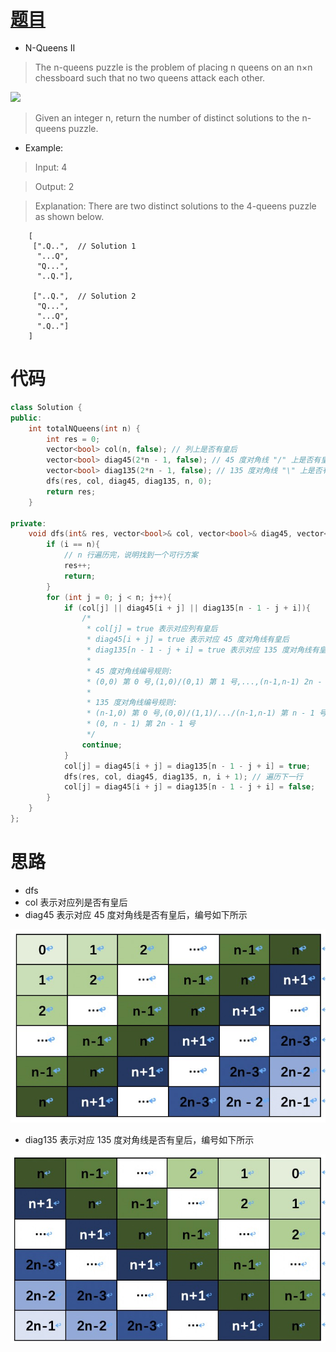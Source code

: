 # [题目](https://leetcode.com/problems/n-queens-ii/)

* N-Queens II

> The n-queens puzzle is the problem of placing n queens on an n×n chessboard such that no two queens attack each other.

![](https://assets.leetcode.com/uploads/2018/10/12/8-queens.png)

> Given an integer n, return the number of distinct solutions to the n-queens puzzle.

* Example:

> Input: 4

> Output: 2

> Explanation: There are two distinct solutions to the 4-queens puzzle as shown below.

```
    [
     [".Q..",  // Solution 1
      "...Q",
      "Q...",
      "..Q."],

     ["..Q.",  // Solution 2
      "Q...",
      "...Q",
      ".Q.."]
    ]
```

# 代码

```cpp
class Solution {
public:
    int totalNQueens(int n) {
        int res = 0;
        vector<bool> col(n, false); // 列上是否有皇后
        vector<bool> diag45(2*n - 1, false); // 45 度对角线 "/" 上是否有皇后
        vector<bool> diag135(2*n - 1, false); // 135 度对角线 "\" 上是否有皇后
        dfs(res, col, diag45, diag135, n, 0);
        return res;
    }

private:
    void dfs(int& res, vector<bool>& col, vector<bool>& diag45, vector<bool>& diag135, const int n, int i){
        if (i == n){
            // n 行遍历完，说明找到一个可行方案
            res++;
            return;
        }
        for (int j = 0; j < n; j++){
            if (col[j] || diag45[i + j] || diag135[n - 1 - j + i]){
                /*
                 * col[j] = true 表示对应列有皇后
                 * diag45[i + j] = true 表示对应 45 度对角线有皇后
                 * diag135[n - 1 - j + i] = true 表示对应 135 度对角线有皇后
                 *
                 * 45 度对角线编号规则:
                 * (0,0) 第 0 号,(1,0)/(0,1) 第 1 号,...,(n-1,n-1) 2n - 1 号
                 *
                 * 135 度对角线编号规则:
                 * (n-1,0) 第 0 号,(0,0)/(1,1)/.../(n-1,n-1) 第 n - 1 号,...,
                 * (0, n - 1) 第 2n - 1 号
                 */
                continue;
            }
            col[j] = diag45[i + j] = diag135[n - 1 - j + i] = true;
            dfs(res, col, diag45, diag135, n, i + 1); // 遍历下一行
            col[j] = diag45[i + j] = diag135[n - 1 - j + i] = false;
        }
    }
};
```


# 思路

* dfs
* col 表示对应列是否有皇后
* diag45 表示对应 45 度对角线是否有皇后，编号如下所示

![](https://raw.githubusercontent.com/Villarealfan/Leetcode/master/0052.N-QueensII/45.jpg)

* diag135 表示对应 135 度对角线是否有皇后，编号如下所示

![](https://raw.githubusercontent.com/Villarealfan/Leetcode/master/0052.N-QueensII/135.jpg)


